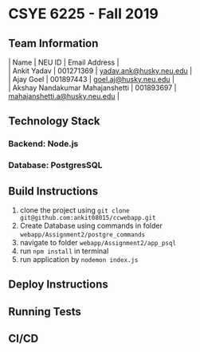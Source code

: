# CSYE 6225 - Fall 2019

## Team Information

| Name | NEU ID | Email Address |  
| Ankit Yadav | 001271369 | yadav.ank@husky.neu.edu |  
| Ajay Goel | 001897443 | goel.aj@husky.neu.edu |  
| Akshay Nandakumar Mahajanshetti | 001893697 | mahajanshetti.a@husky.neu.edu |  


## Technology Stack

### Backend: Node.js
### Database: PostgresSQL


## Build Instructions

1. clone the project using ` git clone git@github.com:ankit08015/ccwebapp.git `
2. Create Database using commands in folder `webapp/Assignment2/postgre_commands`
3. navigate to folder ` webapp/Assignment2/app_psql `
4. run `npm install` in terminal
5. run application by ` nodemon index.js `

## Deploy Instructions


## Running Tests


## CI/CD


